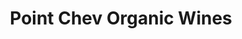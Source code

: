 ---
title: "Point Chev Organic Wines"
url: /auckland/point-chev-organic-wines/
shop: Spirituosen
---